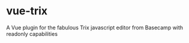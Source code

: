 # vue-trix
A Vue plugin for the fabulous Trix javascript editor from Basecamp with readonly capabilities
